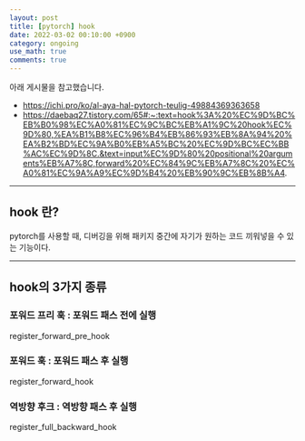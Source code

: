 ```yaml
---
layout: post
title: [pytorch] hook
date: 2022-03-02 00:10:00 +0900
category: ongoing
use_math: true
comments: true
---
```


아래 게시물을 참고했습니다.

- <https://ichi.pro/ko/al-aya-hal-pytorch-teulig-49884369363658>
- <https://daebaq27.tistory.com/65#:~:text=hook%3A%20%EC%9D%BC%EB%B0%98%EC%A0%81%EC%9C%BC%EB%A1%9C%20hook%EC%9D%80,%EA%B1%B8%EC%96%B4%EB%86%93%EB%8A%94%20%EA%B2%BD%EC%9A%B0%EB%A5%BC%20%EC%9D%BC%EC%BB%AC%EC%9D%8C.&text=input%EC%9D%80%20positional%20arguments%EB%A7%8C,forward%20%EC%84%9C%EB%A7%8C%20%EC%A0%81%EC%9A%A9%EC%9D%B4%20%EB%90%9C%EB%8B%A4>.

---

## hook 란?

pytorch를 사용할 때, 디버깅을 위해 패키지 중간에 자기가 원하는 코드 끼워넣을 수 있는 기능이다.

---
## hook의 3가지 종류

### 포워드 프리 훅 : 포워드 패스 전에 실행

register_forward_pre_hook

### 포워드 훅 : 포워드 패스 후 실행

register_forward_hook

### 역방향 후크 : 역방향 패스 후 실행

register_full_backward_hook
